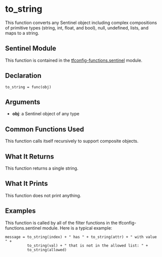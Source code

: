 # to_string
This function converts any Sentinel object including complex compositions of primitive types (string, int, float, and bool), null, undefined, lists, and maps to a string.

## Sentinel Module
This function is contained in the [tfconfig-functions.sentinel](../../tfconfig-functions.sentinel) module.

## Declaration
`to_string = func(obj)`

## Arguments
* **obj**: a Sentinel object of any type

## Common Functions Used
This function calls itself recursively to support composite objects.

## What It Returns
This function returns a single string.

## What It Prints
This function does not print anything.

## Examples
This function is called by all of the filter functions in the tfconfig-functions.sentinel module. Here is a typical example:
```
message = to_string(index) + " has " + to_string(attr) + " with value " +
          to_string(val) + " that is not in the allowed list: " +
          to_string(allowed)
```
